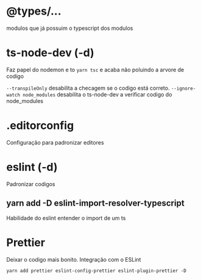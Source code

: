 # @types/...

modulos que já possuim o typescript dos modulos

# ts-node-dev (-d)

Faz papel do nodemon e to `yarn tsc` e acaba não poluindo a arvore de codigo

`--transpileOnly` desabilita a checagem se o codigo está correto.
`--ignore-watch node_modules` desabilita o ts-node-dev a verificar codigo do node_modules

# .editorconfig

Configuração para padronizar editores

# eslint (-d)

Padronizar codigos

## yarn add -D eslint-import-resolver-typescript

Habilidade do eslint entender o import de um ts

# Prettier

Deixar o codigo mais bonito. Integração com o ESLint

`yarn add prettier eslint-config-prettier eslint-plugin-prettier -D`
